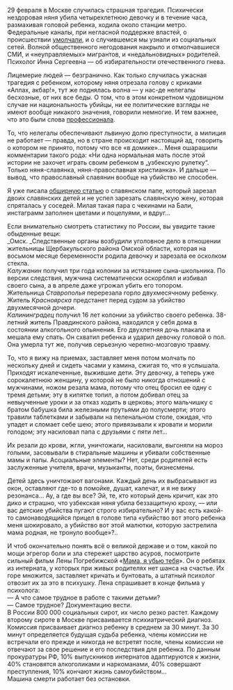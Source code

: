 29 февраля в Москве случилась страшная трагедия. Психически нездоровая няня убила четырехлетнюю девочку и в течение часа, размахивая головой ребенка, ходила около станции метро. Федеральные каналы, при негласной поддержке властей, о происшествии [умолчали](http://novoteka.ru/seventexp/16547120/40413929?obnovleno=1), и о случившемся мы узнали из социальных сетей. Волной общественного негодования накрыло и отмолчавшиеся СМИ, и «неуправляемых» мигрантов, и «недальновидных» родителей. Психолог Инна Сергеевна — об избирательности отечественного гнева.

Лицемерие людей — безгранично. Как только случилась ужасная трагедия с ребенком, которому няня отрезала голову с криками «Аллах, акбар!», тут же поднялась волна — у нас-де нелегалы бесхозные, от них все беды. О том, что в этом конкретном чудовищном случае ни национальность убийцы, ни ее политические взгляды не имеют вообще никакого значения, говорили немногие. И тем важнее, что это были слова [профессионала](https://www.facebook.com/alexey.kascheev/posts/10206187885119532?pnref=story).

То, что нелегалы обеспечивают львиную долю преступности, а милиция не работает — правда, но в стране происходит настоящий ад, говорить о котором не принято, потому что все «в домике»… Меня ошарашили комментарии такого рода: «Ни одна нормальная мать после этой истории не захочет играть своим ребенком в „узбекскую рулетку“. Только няня-славянка, няня-православная христианка». И дальше — вывод, что православный славянин вообще на убийство не способен.

Я уже писала [обширную статью](https://www.facebook.com/inna.sergeevna.52/posts/953889601340705:0\)) ﻿о славянском папе, который зарезал двоих славянских детей и не успел зарезать славянскую жену, которая спряталась у соседей. Милая такая пара с чекинами на Бали, инстаграмм заполнен цветами и поцелуями, и вдруг…   


Если внимательно смотреть статистику по России, вы увидите такие обыденные вещи:   
_Омск. _Следственные органы возбудили уголовное дело в отношении жительницы Щербакульского района Омской области, которая на восьмом месяце беременности родила девочку и зарезала ее осколком стекла.  
_Калужанин_ получил три года колонии за истязание сына-школьника. По версии следствия, мужчина систематически оскорблял и избивал своего сына, а в апреле даже угрожал убить его топором.  
Жительница _Ставрополья_ перерезала горло двухмесячному ребенку.  
Житель _Красноярска_ предстанет перед судом за убийство двухмесячной дочери.  
_Калининградец_ получил 16 лет колонии за убийство своего ребенка. 38-летний житель Правдинского района, находился у себя дома в состоянии алкогольного опьянения. Его двухлетняя дочь плакала и мешала ему спать. Он схватил ребенка и ударил девочку головой о пол. Она умерла тут же, получив серьезную черепно-мозговую травму.  
  
То, что я вижу на приемах, заставляет меня потом молчать по нескольку дней и сидеть часами у камина, сжигая то, что я услышала. Приходят искалеченные, выжившие дети. Эту девочку, а теперь уже сорокалетнюю женщину, у которой не было никогда отношений с мужчинами, ножом резала мама, потому что отец бросил ее одну с тремя детьми; эту в кипятке топил, а потом добивал отец за невыученные уроки и за отказ ходить в церковь; этого мальчишку с братом бабушка била железными прутьями до полусмерти; этого травили таблетками и забывали на пеленальном столе, ожидая, что упадет и сломает себе шею; этого привязывали к кровати и морили голодом; эту насиловал папа с друзьями с пяти лет…

Их резали до крови, жгли, уничтожали, насиловали, выгоняли на мороз голыми, засовывали в стиральные машины и убивали собственные мамы и папы. Асоциальные элементы? Нет, среди родителей есть заслуженные учителя, врачи, музыканты, поэты, бизнесмены.   


Детей здесь уничтожают вагонами. Каждый день их выбрасывают из окон, оставляют где-то в помойке, душат, калечат, и я не вижу резонанса… Ау, а где вы все? Эй, те, кто который день кричит, как это дико и страшно, что узбекская няня убила беззащитную кроху, — или вас детские убийства пугают строго избирательно? И у вас есть какой-то самонаводящийся прицел в голове типа «убийство вот этого ребенка меня шокировало, а убийство вот этой малютки, которую застрелила мама родная, не тронуло вообще»?..   


И чтоб окончательно понять всё о великой державе и о том, какой по мощи эгрегор боли и зла стережет царство асуров, посмотрите сильный фильм Лены Погребижской «[Мама, я убью тебя](https://www.youtube.com/watch?v=Uu03J1svd-c)». Он о ребятах из интерната, у которых при живых родителях нет шанса на счастье. Их горе множится, заставляет кричать и бунтовать, а штатный психолог отвозит их за это в психушку. Лена спрашивает в конце фильма у психолога:  
— А что самое трудное в работе с такими детьми?  
— Самое трудное? Документацию вести.  
В России 800 000 социальных сирот, их число резко растет. Каждому второму сироте в Москве присваивается психиатрический диагноз. Комиссия присваивает диагноз ребенку в среднем за 30 минут. За 30 минут определяется будущая судьба ребенка, члены комиссии не встречали его прежде и никогда не встретят после, члены комиссии не отвечают за свое решение и его последствия для ребенка. По данным прокуратуры РФ, 10% выпускников интернатов адаптируются к жизни, 40% становятся алкоголиками и наркоманами, 40% совершают преступления, 10% кончают жизнь самоубийством…   
Машина смерти работает без остановки.  

